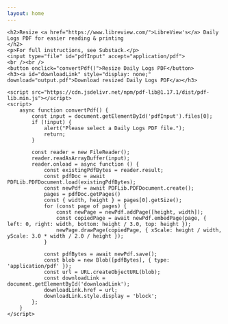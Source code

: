 ```yaml
---
layout: home
---
```

    <h2>Resize <a href="https://www.libreview.com/">LibreView's</a> Daily Logs PDF for easier reading & printing
    </h2>
    <p>For full instructions, see Substack.</p>
    <input type="file" id="pdfInput" accept="application/pdf">
    <br /><br />
    <button onclick="convertPdf()">Resize Daily Logs PDF</button>
    <h3><a id="downloadLink" style="display: none;" download="output.pdf">Download resized Daily Logs PDF</a></h3>

    <script src="https://cdn.jsdelivr.net/npm/pdf-lib@1.17.1/dist/pdf-lib.min.js"></script>
    <script>
        async function convertPdf() {
            const input = document.getElementById('pdfInput').files[0];
            if (!input) {
                alert("Please select a Daily Logs PDF file.");
                return;
            }

            const reader = new FileReader();
            reader.readAsArrayBuffer(input);
            reader.onload = async function () {
                const existingPdfBytes = reader.result;
                const pdfDoc = await PDFLib.PDFDocument.load(existingPdfBytes);
                const newPdf = await PDFLib.PDFDocument.create();
                pages = pdfDoc.getPages()
                const { width, height } = pages[0].getSize();
                for (const page of pages) {
                    const newPage = newPdf.addPage([height, width]);
                    const copiedPage = await newPdf.embedPage(page, { left: 0, right: width, bottom: height / 3.0, top: height });
                    newPage.drawPage(copiedPage, { xScale: height / width, yScale: 3.0 * width / 2.0 / height });
                }

                const pdfBytes = await newPdf.save();
                const blob = new Blob([pdfBytes], { type: 'application/pdf' });
                const url = URL.createObjectURL(blob);
                const downloadLink = document.getElementById('downloadLink');
                downloadLink.href = url;
                downloadLink.style.display = 'block';
            };
        }
    </script>
</body>

</html>
